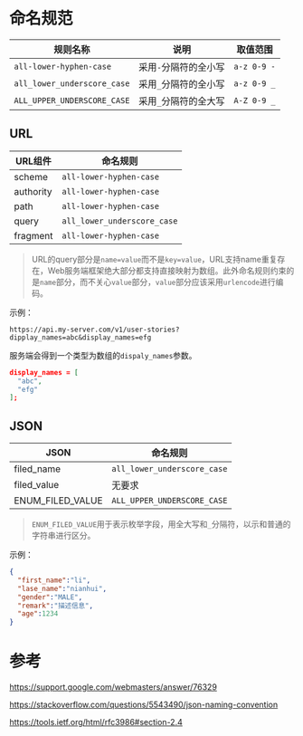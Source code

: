 # 命名规范

| 规则名称                     | 说明               | 取值范围 |
|-----------------------------|--------------------|--------|
| `all-lower-hyphen-case`     | 采用`-`分隔符的全小写 | `a-z 0-9 -`|
| `all_lower_underscore_case` | 采用`_`分隔符的全小写 | `a-z 0-9 _`|
| `ALL_UPPER_UNDERSCORE_CASE` | 采用`_`分隔符的全大写 | `A-Z 0-9 _`|

## URL

| URL组件    | 命名规则                     |
|-----------| ----------------------------|
| scheme    | `all-lower-hyphen-case`     |
| authority | `all-lower-hyphen-case`     |
| path      | `all-lower-hyphen-case`     |
| query     | `all_lower_underscore_case` |
| fragment  | `all-lower-hyphen-case`     |

>URL的query部分是`name=value`而不是`key=value`，URL支持name重复存在，Web服务端框架绝大部分都支持直接映射为数组。此外命名规则约束的是`name`部分，而不关心`value`部分，`value`部分应该采用`urlencode`进行编码。

示例：
```http
https://api.my-server.com/v1/user-stories?dipplay_names=abc&display_names=efg
```
服务端会得到一个类型为数组的`dispaly_names`参数。
```json
display_names = [
  "abc",
  "efg"
];
```

## JSON

| JSON              | 命名规则                     |
|-------------------| ----------------------------|
| filed_name        | `all_lower_underscore_case` |
| filed_value       | 无要求                       |
| ENUM_FILED_VALUE  | `ALL_UPPER_UNDERSCORE_CASE` |

>`ENUM_FILED_VALUE`用于表示枚举字段，用全大写和`_`分隔符，以示和普通的字符串进行区分。

示例：

```json
{
  "first_name":"li",
  "lase_name":"nianhui",
  "gender":"MALE",
  "remark":"描述信息",
  "age":1234
}
```
# 参考

https://support.google.com/webmasters/answer/76329

https://stackoverflow.com/questions/5543490/json-naming-convention

https://tools.ietf.org/html/rfc3986#section-2.4
